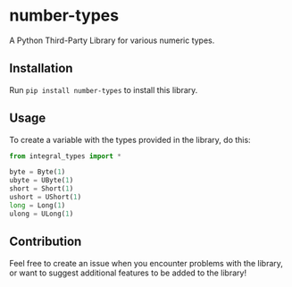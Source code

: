 # number-types
A Python Third-Party Library for various numeric types.

## Installation
Run `pip install number-types` to install this library.

## Usage
To create a variable with the types provided in the library, do this:
```python
from integral_types import *

byte = Byte(1)
ubyte = UByte(1)
short = Short(1)
ushort = UShort(1)
long = Long(1)
ulong = ULong(1)
```

## Contribution
Feel free to create an issue when you encounter problems with the library, or want to suggest additional features to be added to the library!
